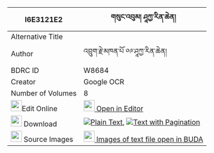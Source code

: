 |I6E3121E2|གསུང་འབུམ། ཤཱཀྱ་རིན་ཆེན། 
| --- | --- 
|Alternative Title |
|Author| འབྲུག་རྗེ་མཁན་པོ ༠༩་ཤཱཀྱ་རིན་ཆེན།
|BDRC ID | W8684
|Creator | Google OCR
|Number of Volumes| 8
|<img width="25" src="https://img.icons8.com/color/25/000000/edit-property.png">Edit Online| [<img width="25" src="https://avatars.githubusercontent.com/u/45091458?s=200&v=4"> Open in Editor](http://editor.openpecha.org/I6E3121E2)
|<img width="25" src="https://img.icons8.com/fluent/48/000000/download-2.png"/>  Download | [![](https://img.icons8.com/color/20/000000/txt.png)Plain Text](https://github.com/Openpecha/I6E3121E2/releases/download/v1/sungbum_shakya_rinchen_plain_I6E3121E2.zip), [![](https://img.icons8.com/color/20/000000/txt.png)Text with Pagination](https://github.com/Openpecha/I6E3121E2/releases/download/v1/sungbum_shakya_rinchen_pages_I6E3121E2.zip)
|<img width="25" src="https://img.icons8.com/plasticine/100/000000/pictures-folder.png"/>  Source Images | [<img width="25" src="https://library.bdrc.io/icons/BUDA-small.svg"> Images of text file open in BUDA](https://library.bdrc.io/show/bdr:W8684)
